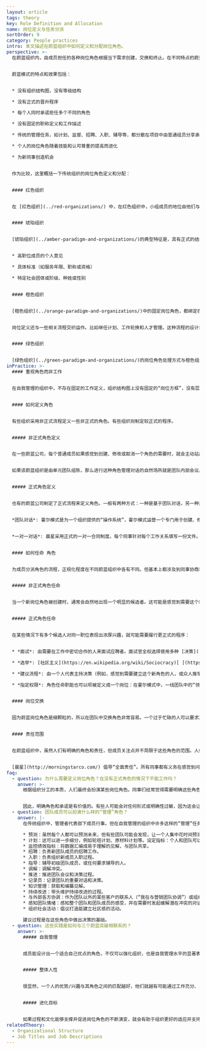 ```yaml
---
layout: article
tags: theory
key: Role Definition and Allocation
name: 岗位定义与任务分派
sortOrder: 9
category: People practices
intro: 本文描述在蔚蓝组织中如何定义和分配岗位角色。
perspective: >-
  在蔚蓝组织内，由成员担任的各种岗位角色根据当下需求创建，交换和终止。在不同特点的蔚蓝组织中，运用方法各有不同:有些用精确文档描述，有些则只是采用非正式的记录。


  蔚蓝模式的特点和效果包括：


  * 没有组织结构图，没有等级结构

  * 没有正式的晋升程序

  * 每个人同时承诺担任多个不同的角色

  * 没有固定的职称定义和工作描述

  * 传统的管理任务，如计划、监督、招聘、入职、辅导等，都分散在项目中由普通组员分享承担。

  * 个人的岗位角色随着技能和认可尊重的提高而进化

  * 为新同事创造机会


  作为比较，这里概括一下传统组织的岗位角色定义和分配：


  #### 红色组织


  在 [红色组织](../red-organizations/) 中，在红色组织中，小组成员的地位由他们与领导者的距离来呈现。角色分配由酋长（或他的亲密盟友）决定。如果不符合领导的意愿，很可能会失去地位。靠忠诚和成功赢得更多的权力。与领导人的家族裙带关系也可能决定成员的地位。


  #### 琥珀组织


  [琥珀组织](../amber-paradigm-and-organizations/)的典型特征是，具有正式的结构图、等级和头衔。角色和晋升都基于正式流程。通过下列角度来体现特权：


  * 高职位成员的个人意见

  * 具体标准（如服务年限、职称或资格）

  * 特定社会团体或阶级、种姓或性别


  #### 橙色组织


  [橙色组织](../orange-paradigm-and-organizations/)中的固定岗位角色，都绑定在组织结构图的各个方框中，并记录在“职务描述”里。多数岗位角色的功能，都部分或全部集中于“管理”层之下。因此，角色与资历、头衔和晋升挂钩。


  岗位定义还与一些相关流程交织运作。比如继任计划、工作轮换和人才管理。这种流程的设计目的是，培养能担任未来管理岗位的“高潜力”成员。


  #### 绿色组织


  [绿色组织](../green-paradigm-and-organizations/)的岗位角色处理方式与橙色组织基本相似。但不同点是，通过鼓励管理者充当仆人领导，来缓和对“管理”的重视。在一些公司，下属可以自己推选部门经理。
inPractice: >-
  #### 重视角色而非工作


  在自我管理的组织中，不存在固定的工作定义，组织结构图上没有固定的“岗位方框”，没有层级管理，因此成员也无需通过天梯正式晋升到某个阶层的“方框”中。相反，每个同事担任多个他/她自愿同意并承诺要履行的角色。传统的经理任务（预测、计划、监控、招聘、入职、辅导等）通常分散在团队的各个成员中。成员经验增长后，会逐步承担起更大的责任岗位，并将较简单的工作交给新员工或更初级的同事。


  #### 如何定义角色


  有些组织采用非正式流程定义一些非正式的角色。有些组织则制定较正式的程序。


  ##### 非正式角色定义


  在一些蔚蓝公司，每个普通成员如果感觉到创建、修改或取消一个角色的需要时，就会主动站出来，通过建议流程与相关人员协商，并做出决定。


  如果该蔚蓝组织是由单元团队组陈，那么进行这种角色管理对话的自然场所就是团队内部会议。如果有角色延伸到团队之外，发起人可以召集跨团队会议，进行数次一对一的沟通，或者在组织内部社交网络上分享建议。


  ##### 正式角色定义


  也有的蔚蓝公司制定了正式流程来定义角色。一般有两种方式：一种是基于团队对话，另一种是一对一交流：


  *团队对话*: 霍尔模式是为一个组织提供的“操作系统”，霍尔模式运营一个专门用于创建、修改和停止角色的“治理会议”。通常每月举行一次。每个成员的声音都保证被听到，没有单个人能主宰决策。使用霍尔模式的组织发现，每个月都会有一个团队调整、澄清、创建或放弃角色。（注：一个人有多重角色。）


  *一对一对话*: 晨星采用正式的一对一合同制度。每个同事针对每个工作关系填写一份文件。因为晨星公司运行的是一个高效的不间断过程（每个阶段都依赖于其前后工程），所以需要精度。为了参加同事会议而停止生产线会降低工作效率。描述这些相互承诺的文件叫做同事共识书。全部内容汇总后，就囊括了组织内全部的角色和承诺的详细描述。这些其实就是成员通过跟与自己最密切合作的几位或前后两位同事谈判而商定的“合同”。合同都经过一对一的缜密精化和直接商定。因为微小的改进可能会产生显著的影响，所以需要定义大颗粒角色并密切跟踪指标。


  #### 如何任命 角色


  为成员分派角色的流程，正规化程度在不同蔚蓝组织中各有不同。但基本上都涉及到同事协商和协议。责任更大、范围更广的职位（通常会得到更高的报酬）往往会被分配给那些，已经有良好声誉的同事，比如有能力、乐于助人和值得信赖


  ##### 非正式角色任命


  当一个新岗位角色被创建时，通常会自然地出现一个明显的候选者。这可能是感觉到需要这个新角色而倡议建立的人，也可能是团队内的一个，让每个人都感到应该担任这个新角色的当然人选。通常很少需要讨论。团队会议上，只需要一个简单的提问（“谁愿意担任这个角色？”或者“我觉得凯瑟琳会是扮演这个角色的当然人选，你怎么看？”）。


  ##### 正式角色任命


  在某些情况下有多个候选人对同一职位表现出浓厚兴趣，就可能需要履行更正式的程序：


  * *面试*: 由需要在工作中密切合作的人来面试应聘者。面试官全权选择使用多种 [决策](../decision-making/) 机制之一来决定胜出的候选人，例如共识、多数票或建议过程。

  * *选举*: [社区主义](https://en.wikipedia.org/wiki/Sociocracy)[ ](https://en.wikipedia.org/wiki/Sociocracy)和 [](http://www.holacracy.org/)[霍尔模式](https://www.holacracy.org/)在决定某些角色时，会使用基于自愿的选举过程。同事提名自己喜欢的候选人。然后，由支持人协助小组做出自主决定。

  * *建议流程*: 由一个人代表主持决策（例如，感觉到需要建立这个新角色的人，或众人推举一个可信任的人，领导此角色任命过程）。在做出决定之前，需要走建议流程，就谁最适合担任新角色，征求成员建议。

  * *指定权限*: 角色任命职能也可以呗被定义成一个岗位：在霍尔模式中，一线团队中的“领导链接”就是个这样的角色。“领导链接”除了其他一些职能外，也具有角色任命权限。


  #### 岗位交换


  因为蔚蓝岗位角色是细颗粒的，所以在团队中交换角色非常容易。一个过于忙碌的人可以要求某人临时或永久的接任自己的某个兼任角色。想要获得新技能的人（为了学习）可以要求同事交换不同类型的角色。案例的霍尔万还专门安排了一个“角色市场”来促进这个过程。


  #### 责任范围


  在蔚蓝组织中，虽然人们有明确的角色和责任，但成员关注点并不局限于这些角色的范围。人们往往更关注整个组织的利益。通过[建议流程](../decision-making/) ，任何人都可以在感觉到问题时采取行动。因为没有老板，所以没有人能说，“那不关你的事。”


  [晨星](http://morningstarco.com/) 倡导“全面责任”。所有同事都有义务在感觉到问题时做些什么，即使那超出了他们的职责范围。这通常意味着与一位担任相关角色的同事共同讨论该课题或机遇。只是口头说“有人应该对这个问题做点什么”，却什么也不做，是不可接受的行为。
faq:
  - question: 为什么需要定义岗位角色？在没有正式角色的情况下不能工作吗？
    answer: >-
      根据组织分工的本质，人们最终会扮演某些岗位角色。同事们经常觉得需要明确这些角色，例如“我需要某方面的帮助：我需要和谁沟通？”，“我有一个想法来改变这个领域的一些东西：谁是能实现这一点的自然人？”，“我们同意做一些别人没完成的工作：谁是负责这个承诺的人？”。


      因此，明确角色和承诺是有价值的。有些人可能会对任何形式或明确性过敏，因为这会让他们想起传统的、静态的等级制度、职称和工作定义。但蔚蓝已经找到基于对等的流程（而不是自顶向下的流程），来流畅地创建、修改、交换和取消角色。
  - question: 团队成员可以扮演什么样的“管理”角色？
    answer: |-
      在传统组织中，管理者代表部下成员行事。但在自我管理的组织中许多这样的“管理”任务都消失了。那些仍然需要的管理职能也可以分发给团队成员。例如：

      * 预测：虽然每个人都可以预测未来，但有些团队可能会发现，让一个人集中花时间预测长期变化需求，也很有用。
      * 计划：这可以进一步细分，例如轮班计划、原材料计划等。设定指标：个人和团队可以设定目标来激励自己。也可以有个成员带头运用建议流程来设定指标。
      * 监控绩效指标：将数据汇编成易于理解的见解，与团队共享。
      * 招聘：负责新团队成员的招聘工作。
      * 入职：负责组织新成员入职过程。
      * 指导：辅导初级团队成员，或任何要求辅导的人。
      * 调解：调解冲突。
      * 推进：推进团队会议和决策过程。
      * 记录员：记录团队的重要对话和决策。
      * 知识管理：获取和编纂见解。
      * 持续改进：带头维护持续改进的过程。
      * 与外部各方协调：作为团队以外的某些客户的联系人（“我在与营销团队协调”）或组织外的联系人（“我在与医院协调，你在与药店沟通”）。
      * 感知团队情绪：感知整个团队和团队成员的感受，并在需要时发起缓解潜在冲突的对话。
      * 组织社会活动：倡议打造能建立社区感的活动。

      建议过程是在这些角色中做出决策的基础。
  - question: 这些实践是如何与三个蔚蓝突破相联系的？
    answer: >-
      ##### 自我管理


      成员能设计出一个适合自己优点的角色，不仅可以强化组织，也是自我管理水平的显著表达。在蔚蓝组织中，没有管理者或老板来决定和任命成员的岗位角色，角色是在同事和相关者的同意下自主决定的。


      ##### 整体人性


      很显然，一个人的优势/兴趣与其角色之间的匹配越好，他们就越有可能通过工作充分、自由地表达自己。


      ##### 进化目标


      如果过程和文化能够支撑并促进岗位角色的不断演变，就会有助于组织更好的适应并支持其不断演变的目标。
relatedTheory:
  - Organizational Structure
  - Job Titles and Job Descriptions
---
```

